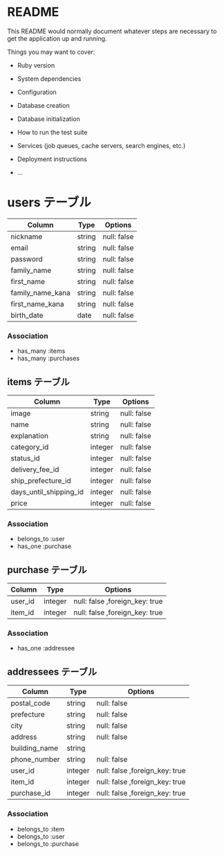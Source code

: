 # README

This README would normally document whatever steps are necessary to get the
application up and running.

Things you may want to cover:

* Ruby version

* System dependencies

* Configuration

* Database creation

* Database initialization

* How to run the test suite

* Services (job queues, cache servers, search engines, etc.)

* Deployment instructions

* ...

# users テーブル

| Column           | Type    | Options     |
| ---------------- | ------- | ----------- |
| nickname         | string  | null: false |
| email            | string  | null: false |
| password         | string  | null: false |
| family_name      | string  | null: false |
| first_name       | string  | null: false |
| family_name_kana | string  | null: false |
| first_name_kana  | string  | null: false |
| birth_date       | date    | null: false |

### Association

- has_many :items 
- has_many :purchases


## items テーブル

| Column                     | Type     | Options     |
| -------------------------- | -------- | ----------- |
| image                      | string   | null: false |
| name                       | string   | null: false |
| explanation                | string   | null: false |
| category_id                | integer  | null: false |
| status_id                  | integer  | null: false |
| delivery_fee_id            | integer  | null: false |
| ship_prefecture_id         | integer  | null: false |
| days_until_shipping_id     | integer  | null: false |
| price                      | integer  | null: false |

### Association

- belongs_to :user
- has_one :purchase

## purchase テーブル

| Column        | Type    | Options                       |
| ------------- | ------- | ----------------------------- |
| user_id       | integer | null: false ,foreign_key: true|
| item_id       | integer | null: false ,foreign_key: true|

### Association

- has_one :addressee


## addressees テーブル

| Column            | Type    | Options                       |
| ----------------- | ------- | ------------------------------|
| postal_code       | string  | null: false                   |
| prefecture        | string  | null: false                   |
| city              | string  | null: false                   |
| address           | string  | null: false                   |
| building_name     | string  |                               |
| phone_number      | string  | null: false                   |
| user_id           | integer | null: false ,foreign_key: true|
| item_id           | integer | null: false ,foreign_key: true|
| purchase_id       | integer | null: false ,foreign_key: true|

### Association

- belongs_to :item
- belongs_to :user
- belongs_to :purchase
